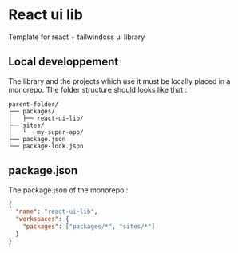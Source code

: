 # React ui lib

Template for react + tailwindcss ui library

## Local developpement

The library and the projects which use it must be locally placed in a monorepo.
The folder structure should looks like that :

```
parent-folder/
├── packages/
│   ├── react-ui-lib/
├── sites/
│   └── my-super-app/
├── package.json
└── package-lock.json
```

## package.json

The package.json of the monorepo :

```json
{
  "name": "react-ui-lib",
  "workspaces": {
    "packages": ["packages/*", "sites/*"]
  }
}
```
